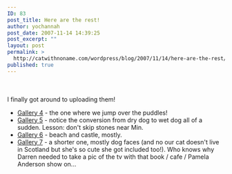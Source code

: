 ```yaml
---
ID: 83
post_title: Here are the rest!
author: yochannah
post_date: 2007-11-14 14:39:25
post_excerpt: ""
layout: post
permalink: >
  http://catwithnoname.com/wordpress/blog/2007/11/14/here-are-the-rest/
published: true
---
```

<br /><br />
I finally got around to uploading them! <br />
<ul>
<li><a href="http://www.catwithnoname.com/photos/scotland4/">Gallery 4</a> - the one where we jump over the puddles!</li>
<li><a href="http://www.catwithnoname.com/photos/scotland5/">Gallery 5</a> - notice the conversion from dry dog to wet dog all of a sudden. Lesson: don't skip stones near Min. </li>
<li><a href="http://www.catwithnoname.com/photos/scotland6/">Gallery 6</a> - beach and castle, mostly. </li>
<li><a href="http://www.catwithnoname.com/photos/scotland7/">Gallery 7</a> - a shorter one, mostly dog faces (and no our cat doesn't live in Scotland but she's so cute she got included too!). Who knows why Darren needed to take a pic of the tv with that book / cafe / Pamela Anderson show on...  </li>
</ul>